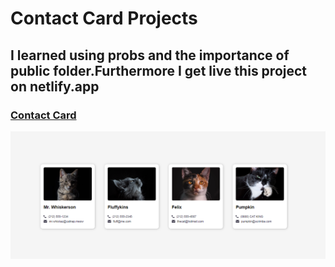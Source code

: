 # Contact Card Projects
## I learned using probs and the importance of public folder.Furthermore I get live this project on netlify.app
### <a href="https://contact-card-project.netlify.app/">Contact Card</a>
![img](public/images/cat-contact-card.png)
